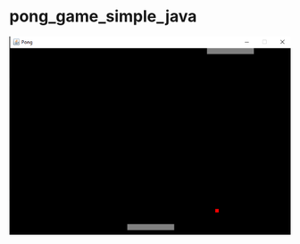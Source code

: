 # pong_game_simple_java
 <img src=https://raw.githubusercontent.com/rhuanhianc/pong_game_simple_java/main/image.png>

